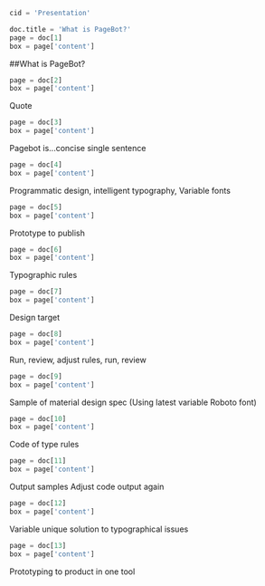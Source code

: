 ~~~Python
cid = 'Presentation'

doc.title = 'What is PageBot?'
page = doc[1]
box = page['content']
~~~

##What is PageBot?

~~~Python
page = doc[2]
box = page['content']
~~~

Quote

~~~Python
page = doc[3]
box = page['content']
~~~

Pagebot is...concise single sentence

~~~Python
page = doc[4]
box = page['content']
~~~

Programmatic design, intelligent typography, Variable fonts

~~~Python
page = doc[5]
box = page['content']
~~~

Prototype to publish

~~~Python
page = doc[6]
box = page['content']
~~~

Typographic rules

~~~Python
page = doc[7]
box = page['content']
~~~

Design target

~~~Python
page = doc[8]
box = page['content']
~~~

Run, review, adjust rules, run, review

~~~Python
page = doc[9]
box = page['content']
~~~

Sample of material design spec
(Using latest variable Roboto font)

~~~Python
page = doc[10]
box = page['content']
~~~

Code of type rules

~~~Python
page = doc[11]
box = page['content']
~~~

Output samples
Adjust code  output again 

~~~Python
page = doc[12]
box = page['content']
~~~

Variable unique solution to typographical issues

~~~Python
page = doc[13]
box = page['content']
~~~

Prototyping to product in one tool

